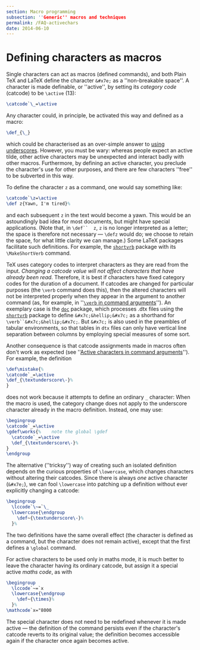 ```yaml
---
section: Macro programming
subsection: ''Generic'' macros and techniques
permalink: /FAQ-activechars
date: 2014-06-10
---
```


# Defining characters as macros

Single characters can act as macros (defined commands), and both
Plain TeX and LaTeX define the character
`&#x7e;` as a ''non-breakable space''.  A
character is made definable, or ''active'', by setting its
_category code_ (catcode) to be `\active` (13):
```latex
\catcode`\_=\active
```
Any character could, in principle, be activated this way and defined
as a macro:
```latex
\def_{\_}
```
which could be characterised as an over-simple answer to 
[using underscores](/FAQ-underscore).  However, you must be
wary: whereas people expect an active tilde, other active characters
may be unexpected and interact badly with other macros.  Furthermore,
by defining an active character, you preclude the character's use for
other purposes, and there are few characters ''free'' to be subverted
in this way.

To define the character `z` as a command, one would say something
like:
```latex
\catcode`\z=\active
\def z{Yawn, I'm tired}%
```
and each subsequent `z` in the text would become a
yawn. This would be an astoundingly bad idea for most documents, but
might have special applications.  (Note that, in 
`\def``  z`, 
`z` is no longer interpreted as a letter; the space
is therefore not necessary&nbsp;&mdash; `\defz` would do; we choose to
retain the space, for what little clarity we can manage.)
Some LaTeX packages facilitate such definitions. For example, the
[`shortvrb`](https://ctan.org/pkg/shortvrb) package with its `\MakeShortVerb` command.

TeX uses category codes to interpret characters as they are read 
from the input.
_Changing a catcode value will not affect characters that have already been read_.
Therefore, it is best if characters have fixed category codes for the
duration of a document.  If catcodes are changed for particular
purposes (the `\verb` command does this), then the altered
characters will not be interpreted properly when they  appear in the
argument to another command (as, for example, in
''[`\verb` in command arguments](/FAQ-verbwithin)'').
An exemplary case is the [`doc`](https://ctan.org/pkg/doc) package, which processes .dtx
files using the [`shortvrb`](https://ctan.org/pkg/shortvrb) package to define
`&#x7c;&hellip;&#x7c;` as a shorthand for
`\verb``&#x7c;&hellip;&#x7c;`. But `&#x7c;` is
also used in the preambles of tabular environments, so that tables in
`dtx` files can only have vertical line separation between
columns by employing special measures of some sort.

Another consequence is that catcode assignments made
in macros often don't work as expected 
(see ''[Active characters in command arguments](/FAQ-actinarg)'').
For example, the definition
<!-- {% raw %} -->
```latex
\def\mistake{%
\catcode`_=\active
\def_{\textunderscore\-}%
}
```
<!-- {% endraw %} -->
does not work because it attempts to define an ordinary `_` character:
When the macro is used, the category change does not apply to the 
underscore character already in the macro definition.  Instead, one may
use:
<!-- {% raw %} -->
```latex
\begingroup
\catcode`_=\active
\gdef\works{%    note the global \gdef
  \catcode`_=\active
  \def_{\textunderscore\-}%
}
\endgroup
```
<!-- {% endraw %} -->
The alternative (''tricksy'') way of creating such an isolated
definition depends on the curious properties of `\lowercase`, which
changes characters without altering their catcodes.  Since there is
always _one_ active character (`&#x7e;`), we
can fool `\lowercase` into patching up a definition without ever
explicitly changing a catcode:
<!-- {% raw %} -->
```latex
\begingroup
  \lccode`\~=`\_
  \lowercase{\endgroup
    \def~{\textunderscore\-}%
  }%
```
<!-- {% endraw %} -->
The two definitions have the same overall effect (the character is
defined as a command, but the character does not remain active),
except that the first defines a `\global` command.

For active characters to be used only in maths mode, it is much better
to leave the character having its ordinary catcode, but assign it a
special active _maths code_, as with
<!-- {% raw %} -->
```latex
\begingroup
  \lccode`~=`x
  \lowercase{\endgroup
    \def~{\times}%
  }%
\mathcode`x="8000
```
<!-- {% endraw %} -->
The special character does not need to be redefined whenever it is
made active&nbsp;&mdash; the definition of the command persists even if the
character's catcode reverts to its original value; the definition
becomes accessible again if the character once again becomes active.

